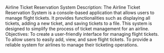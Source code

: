 Airline Ticket Reservation System
Description:
The Airline Ticket Reservation System is a console-based application that allows users to manage flight tickets. It provides functionalities such as displaying all tickets, adding a new ticket, and saving tickets to a file. This system is designed to simplify the process of ticket management for an airline.
Objectives:
To create a user-friendly interface for managing flight tickets.
To allow users to easily add, view, and save flight tickets.
To provide a reliable system for airlines to manage their ticketing operations.
